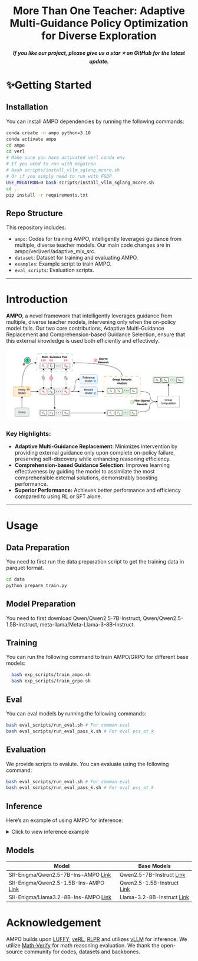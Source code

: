 <h1 align="center"> More Than One Teacher: Adaptive Multi-Guidance Policy Optimization for Diverse Exploration</h1>

<h5 align="center"> If you like our project, please give us a star ⭐ on GitHub for the latest update.</h5>

# ✨Getting Started

## Installation

You can install AMPO dependencies by running the following commands:
```bash
conda create -n ampo python=3.10
conda activate ampo
cd ampo
cd verl
# Make sure you have activated verl conda env
# If you need to run with megatron
# bash scripts/install_vllm_sglang_mcore.sh
# Or if you simply need to run with FSDP
USE_MEGATRON=0 bash scripts/install_vllm_sglang_mcore.sh
cd ..
pip install -r requirements.txt
```

## Repo Structure

This repository includes:

- `ampo`: Codes for training AMPO, intelligently leverages guidance from multiple, diverse teacher models. Our main code changes are in ampo/verl/verl/adaptive_mix_src.
- `dataset`: Dataset for training and evaluating AMPO. 
- `examples`: Example script to train AMPO.
- `eval_scripts`: Evaluation scripts.

---

# Introduction

**AMPO**, a novel framework that intelligently leverages guidance from multiple, diverse teacher models, intervening only when the on-policy model fails. Our two core contributions, Adaptive Multi-Guidance Replacement and Comprehension-based Guidance Selection, ensure that this external knowledge is used both efficiently and effectively.

![overview](./figures/AMPO_framework.png)

### Key Highlights:
- **Adaptive Multi-Guidance Replacement**: Minimizes intervention by providing external guidance only upon complete on-policy failure, preserving self-discovery while enhancing reasoning efficiency.
- **Comprehension-based Guidance Selection**: Improves learning effectiveness by guiding the model to assimilate the most comprehensible external solutions, demonstrably boosting performance.
- **Superior Performance:** Achieves better performance and efficiency compared to using RL or SFT alone.

---

# Usage

## Data Preparation
You need to first run the data preparation script to get the training data in parquet format.
```bash
cd data
python prepare_train.py
```

## Model Preparation
You need to first download Qwen/Qwen2.5-7B-Instruct, Qwen/Qwen2.5-1.5B-Instruct, meta-llama/Meta-Llama-3-8B-Instruct. 

## Training
You can run the following command to train AMPO/GRPO for different base models:

```bash
  bash exp_scripts/train_ampo.sh
  bash exp_scripts/train_grpo.sh
```

## Eval
You can eval models by running the following commands:
```bash
bash eval_scripts/run_eval.sh # For common eval
bash eval_scripts/run_eval_pass_k.sh # For eval pss_at_k
```
## Evaluation
We provide scripts to evalute. You can evaluate using the following command:

```bash
bash eval_scripts/run_eval.sh # For common eval
bash eval_scripts/run_eval_pass_k.sh # For eval pss_at_k
```

## Inference

Here’s an example of using AMPO for inference:

<details>
<summary>Click to view inference example</summary>

```python
from transformers import AutoTokenizer
from vllm import LLM, SamplingParams

model_path="SII-Enigma/Qwen2.5-7B-Ins-AMPO"

question = "which number is larger? 9.11 or 9.9?"

tokenizer = AutoTokenizer.from_pretrained(model_path)
messages = [{"role": "user", "content": question}]
chat = tokenizer.apply_chat_template(messages, tokenize=False, add_generation_prompt=True)

llm = LLM(model=model_path)
params = SamplingParams(temperature=0.6, max_tokens=8192)
outputs = llm.generate([chat], params)
print(outputs[0].outputs[0].text)
```

</details>

## Models

| **Model** | **Base Models** |
|-----------|----------------|
| SII-Enigma/Qwen2.5-7B-Ins-AMPO  [Link](https://huggingface.co/SII-Enigma/Qwen2.5-7B-Ins-AMPO) | Qwen2.5-7B-Instruct  [Link](https://huggingface.co/Qwen/Qwen2.5-7B-Instruct) |
| SII-Enigma/Qwen2.5-1.5B-Ins-AMPO  [Link](https://huggingface.co/SII-Enigma/Qwen2.5-1.5B-Ins-AMPO) | Qwen2.5-1.5B-Instruct  [Link](https://huggingface.co/Qwen/Qwen2.5-7B-Instruct) |
| SII-Enigma/Llama3.2-8B-Ins-AMPO  [Link](https://huggingface.co/SII-Enigma/Llama3.2-8B-Ins-AMPO) | Llama-3.2-8B-Instruct  [Link](https://modelscope.cn/models/voidful/Llama-3.2-8B-Instruct) |

# Acknowledgement

AMPO builds upon [LUFFY](https://github.com/ElliottYan/LUFFY), [veRL](https://github.com/volcengine/verl), [RLPR](https://github.com/OpenBMB/RLPR) and utilizes [vLLM](https://github.com/vllm-project/vllm) for inference. We utilize [Math-Verify](https://github.com/huggingface/Math-Verify) for math reasoning evaluation. We thank the open-source community for codes, datasets and backbones.
